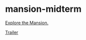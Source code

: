 # mansion-midterm
 
[Explore the Mansion.](https://starishsky.github.io/mansion-midterm)

[Trailer](https://youtu.be/7-kcVLHoNdA)
